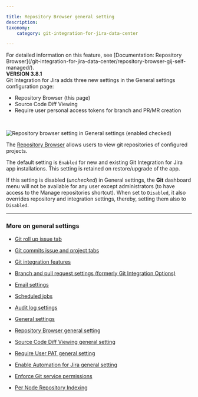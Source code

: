 ```yaml
---

title: Repository Browser general setting
description:
taxonomy:
    category: git-integration-for-jira-data-center

---
```


<div class="bbb-callout bbb--info">
    <div class="irow">
    <div class="ilogobox">
        <span class="logoimg"></span>
    </div>
    <div class="imsgbox">
        For detailed information on this feature, see [Documentation: Repository Browser](/git-integration-for-jira-data-center/repository-browser-gij-self-managed/).
    </div>
    </div>
</div>

<div class="bbb-callout bbb--tip">
    <div class="irow">
    <div class="ilogobox">
        <span class="logoimg"></span>
    </div>
    <div class="imsgbox">
        <b>VERSION 3.8.1</b><br>
        Git Integration for Jira adds three new settings in the General settings configuration page:
        <ul>
            <li>Repository Browser (this page)</li>
            <li>Source Code Diff Viewing</li>
            <li>Require user personal access tokens for branch and PR/MR creation</li>
        </ul>  
    </div>
    </div>
</div>
<br>

![Repository browser setting in General settings (enabled checked)](https://bigbrassband.atlassian.net/wiki/download/thumbnails/1947140158/gitserver-gencfg-repo-browser.png?version=1&modificationDate=1631802543905&cacheVersion=1&api=v2&width=442&height=89)

The [Repository Browser](/git-integration-for-jira-data-center/repository-browser-gij-self-managed/) allows users to view git repositories of configured projects.

The default setting is `Enabled` for new and existing Git Integration for Jira app installations. This setting is retained on restore/upgrade of the app.

If this setting is disabled (_unchecked_) in General settings, the **Git** dashboard menu will not be available for any user except administrators (to have access to the Manage repositories shortcut). When set to `Disabled`, it also overrides repository and integration settings, thereby, setting them also to `Disabled`.

* * *

### More on general settings

*   [Git roll up issue tab](/git-integration-for-jira-data-center/git-roll-up-issue-tab-gij-self-managed/)

*   [Git commits issue and project tabs](/git-integration-for-jira-data-center/git-commits-issue-and-project-tabs-gij-self-managed/)

*   [Git integration features](/git-integration-for-jira-data-center/git-integration-features-gij-self-managed/)

*   [Branch and pull request settings (formerly Git Integration Options)](/git-integration-for-jira-data-center/branch-and-pull-request-settings-formerly-git-integration-options-gij-self-managed)

*   [Email settings](/git-integration-for-jira-data-center/email-settings-gij-self-managed/)

*   [Scheduled jobs](/git-integration-for-jira-data-center/scheduled-jobs-gij-self-managed/)

*   [Audit log settings](/git-integration-for-jira-data-center/audit-log-settings-gij-self-managed/)

*   [General settings](/git-integration-for-jira-data-center/general-settings-gij-self-managed/)

*   [Repository Browser general setting](/git-integration-for-jira-data-center/repository-browser-general-setting-gij-self-managed/)

*   [Source Code Diff Viewing general setting](/git-integration-for-jira-data-center/source-code-diff-viewing-general-setting-gij-self-managed/)

*   [Require User PAT general setting](/git-integration-for-jira-data-center/require-user-pat-general-setting-gij-self-managed/)

*   [Enable Automation for Jira general setting](/git-integration-for-jira-data-center/Enable-automation-for-jira-general-setting/)

*   [Enforce Git service permissions](/git-integration-for-jira-data-center/enforce-git-service-permissions-gij-self-managed/)

*   [Per Node Repository Indexing](/git-integration-for-jira-data-center/per-node-repository-indexing-gij-self-managed/)

